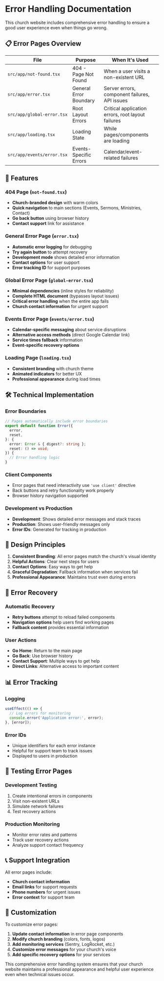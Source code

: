 # Error Handling Documentation

This church website includes comprehensive error handling to ensure a good user experience even when things go wrong.

## 📋 Error Pages Overview

| File | Purpose | When It's Used |
|------|---------|----------------|
| `src/app/not-found.tsx` | 404 - Page Not Found | When a user visits a non-existent URL |
| `src/app/error.tsx` | General Error Boundary | Server errors, component failures, API issues |
| `src/app/global-error.tsx` | Root Layout Errors | Critical application errors, root layout failures |
| `src/app/loading.tsx` | Loading State | While pages/components are loading |
| `src/app/events/error.tsx` | Events-Specific Errors | Calendar/event-related failures |

## 🎯 Features

### 404 Page (`not-found.tsx`)
- **Church-branded design** with warm colors
- **Quick navigation** to main sections (Events, Sermons, Ministries, Contact)
- **Go back button** using browser history
- **Contact support** link for assistance

### General Error Page (`error.tsx`)
- **Automatic error logging** for debugging
- **Try again button** to attempt recovery
- **Development mode** shows detailed error information
- **Contact options** for user support
- **Error tracking ID** for support purposes

### Global Error Page (`global-error.tsx`)
- **Minimal dependencies** (inline styles for reliability)
- **Complete HTML document** (bypasses layout issues)
- **Critical error handling** when the entire app fails
- **Church contact information** for urgent support

### Events Error Page (`events/error.tsx`)
- **Calendar-specific messaging** about service disruptions
- **Alternative access methods** (direct Google Calendar link)
- **Service times fallback** information
- **Event-specific recovery options**

### Loading Page (`loading.tsx`)
- **Consistent branding** with church theme
- **Animated indicators** for better UX
- **Professional appearance** during load times

## 🛠️ Technical Implementation

### Error Boundaries
```typescript
// Pages automatically include error boundaries
export default function Error({
  error,
  reset,
}: {
  error: Error & { digest?: string };
  reset: () => void;
}) {
  // Error handling logic
}
```

### Client Components
- Error pages that need interactivity use `'use client'` directive
- Back buttons and retry functionality work properly
- Browser history navigation supported

### Development vs Production
- **Development**: Shows detailed error messages and stack traces
- **Production**: Shows user-friendly messages only
- **Error IDs**: Generated for tracking in production

## 🎨 Design Principles

1. **Consistent Branding**: All error pages match the church's visual identity
2. **Helpful Actions**: Clear next steps for users
3. **Contact Options**: Easy ways to get help
4. **Graceful Degradation**: Fallback information when services fail
5. **Professional Appearance**: Maintains trust even during errors

## 🔄 Error Recovery

### Automatic Recovery
- **Retry buttons** attempt to reload failed components
- **Navigation options** help users find working pages
- **Fallback content** provides essential information

### User Actions
- **Go Home**: Return to the main page
- **Go Back**: Use browser history
- **Contact Support**: Multiple ways to get help
- **Direct Links**: Alternative access to important content

## 📊 Error Tracking

### Logging
```typescript
useEffect(() => {
  // Log errors for monitoring
  console.error('Application error:', error);
}, [error]);
```

### Error IDs
- Unique identifiers for each error instance
- Helpful for support team to track issues
- Displayed to users in production

## 🚨 Testing Error Pages

### Development Testing
1. Create intentional errors in components
2. Visit non-existent URLs
3. Simulate network failures
4. Test recovery actions

### Production Monitoring
- Monitor error rates and patterns
- Track user recovery actions
- Analyze support contact frequency

## 📞 Support Integration

All error pages include:
- **Church contact information**
- **Email links** for support requests
- **Phone numbers** for urgent issues
- **Error context** for support team

## 🔧 Customization

To customize error pages:

1. **Update contact information** in error page components
2. **Modify church branding** (colors, fonts, logos)
3. **Add monitoring services** (Sentry, LogRocket, etc.)
4. **Customize error messages** for your church's voice
5. **Add specific recovery options** for your services

This comprehensive error handling system ensures that your church website maintains a professional appearance and helpful user experience even when technical issues occur. 